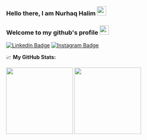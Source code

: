 ### Hello there, I am Nurhaq Halim <img src="https://media.giphy.com/media/hvRJCLFzcasrR4ia7z/giphy.gif" width="25px"> 
### Welcome to my github's profile <img src="https://media.giphy.com/media/l2JHZ0dIcyFo5UQGQ/giphy.gif" width="25px"> 

[![Linkedin Badge](https://img.shields.io/badge/-LinkedIn-0e76a8?style=flat-square&logo=Linkedin&logoColor=white)](https://www.linkedin.com/in/nurhaq-halim-5b05b3207)
[![Instagram Badge](https://img.shields.io/badge/-Instagram-e4405f?style=flat-square&logo=Instagram&logoColor=white)](https://www.instagram.com/nurhaqhalim7r/)

📈 **My GitHub Stats:**
<p>
  <img height="180em" src="https://github-readme-stats.vercel.app/api?username=halimjr11&show_icons=true&hide_border=true&&count_private=true&include_all_commits=true" />
  <img height="180em" src="https://github-readme-stats.vercel.app/api/top-langs/?username=halimjr11&layout=compact&&show_icons=true&hide_border=trueexclude_repo=FP_SISOP20_D04&langs_count=8" />
</p>
